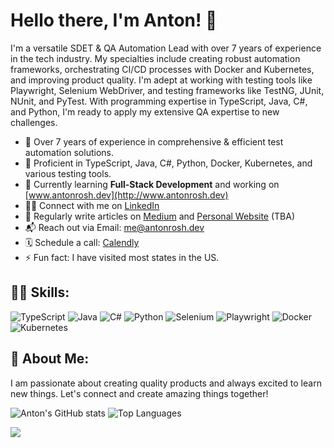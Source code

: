 # Hello there, I'm Anton! 👋

I'm a versatile SDET & QA Automation Lead with over 7 years of experience in the tech industry. My specialties include creating robust automation frameworks, orchestrating CI/CD processes with Docker and Kubernetes, and improving product quality. I'm adept at working with testing tools like Playwright, Selenium WebDriver, and testing frameworks like TestNG, JUnit, NUnit, and PyTest. With programming expertise in TypeScript, Java, C#, and Python, I'm ready to apply my extensive QA expertise to new challenges.

- 🤖 Over 7 years of experience in comprehensive & efficient test automation solutions.
- 🚀 Proficient in TypeScript, Java, C#, Python, Docker, Kubernetes, and various testing tools.
- 🌱 Currently learning **Full-Stack Development** and working on [www.antonrosh.dev](http://www.antonrosh.dev)
- 👨‍💻 Connect with me on [LinkedIn](https://www.linkedin.com/in/antonrosh/)
- 📝 Regularly write articles on [Medium](https://medium.com/@antonrosh) and [Personal Website](http://www.antonrosh.dev) (TBA)
- 📬 Reach out via Email: [me@antonrosh.dev](mailto:me@antonrosh.dev)
- 🗓️ Schedule a call: [Calendly](https://www.calendly.com/your-sdet-is-anton-rosh/)
- ⚡ Fun fact: I have visited most states in the US.

## 👨‍💻 Skills:
![TypeScript](https://img.shields.io/badge/-TypeScript-3178C6?logo=typescript&logoColor=white)
![Java](https://img.shields.io/badge/-Java-007396?logo=java)
![C#](https://img.shields.io/badge/-CSharp-239120?logo=c-sharp)
![Python](https://img.shields.io/badge/-Python-3776AB?logo=python&logoColor=white)
![Selenium](https://img.shields.io/badge/-Selenium-43B02A?logo=selenium)
![Playwright](https://img.shields.io/badge/-Playwright-ffffff?logo=Playwright&logoColor=black)
![Docker](https://img.shields.io/badge/-Docker-2496ED?logo=docker&logoColor=white)
![Kubernetes](https://img.shields.io/badge/-Kubernetes-326CE5?logo=kubernetes&logoColor=white)

## 🌟 About Me:
I am passionate about creating quality products and always excited to learn new things. Let's connect and create amazing things together!

![Anton's GitHub stats](https://github-readme-streak-stats.herokuapp.com?user=antonrosh&theme=transparent)
![Top Languages](https://github-readme-stats.vercel.app/api/top-langs/?username=antonrosh&layout=compact&theme=transparent)

![](https://visitcount.itsvg.in/api?id=antonrosh&label=Profile%20Views&color=12&icon=1&pretty=false)
